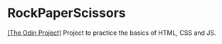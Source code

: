 # RockPaperScissors
[[The Odin Project]](https://www.theodinproject.com/lessons/foundations-rock-paper-scissors) Project to practice the basics of HTML, CSS and JS.
